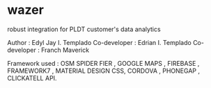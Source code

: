 # wazer
robust integration for PLDT customer's data analytics

Author : Edyl Jay I. Templado
Co-developer : Edrian I. Templado
Co-developer : Franch Maverick


Framework used : OSM SPIDER FIER , GOOGLE MAPS , FIREBASE , FRAMEWORK7 , MATERIAL DESIGN CSS, CORDOVA , PHONEGAP , CLICKATELL API. 

